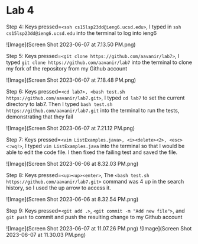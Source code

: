 # Lab 4

Step 4: Keys pressed=```<ssh cs15lsp23dd@ieng6.ucsd.edu>```, I typed in ```ssh cs15lsp23dd@ieng6.ucsd.edu``` into the terminal to log into ieng6

![Image](Screen Shot 2023-06-07 at 7.13.50 PM.png)

Step 5: Keys pressed=```<git clone https://github.com/aavanir/lab7>```, I typed ```git clone https://github.com/aavanir/lab7``` into the terminal to clone my fork of the repository from my Github account

![Image](Screen Shot 2023-06-07 at 7.18.48 PM.png)

Step 6: Keys pressed=```<cd lab7>, <bash test.sh https://github.com/aavanir/lab7.git>```, I typed ```cd lab7``` to set the current directory to lab7. Then I typed ```bash test.sh https://github.com/aavanir/lab7.git``` into the terminal to run the tests, demonstrating that they fail

![Image](Screen Shot 2023-06-07 at 7.21.12 PM.png)
  
Step 7: Keys pressed=```<vim ListExamples.java>, <i><delete><2>, <esc><:wq!>```, I typed ```vim ListExamples.java``` into the terminal so that I would be able to edit the code file. I then fixed the failing test and saved the file.

![Image](Screen Shot 2023-06-06 at 8.32.03 PM.png)

Step 8: Keys pressed=```<up><up><enter>```, The ```<bash test.sh https://github.com/aavanir/lab7.git>``` command was 4 up in the search history, so I used the up arrow to access it.

![Image](Screen Shot 2023-06-06 at 8.32.54 PM.png)

Step 9: Keys pressed=```<git add .>```, ```<git commit -m "Add new file">```, and ```git push``` to commit and push the resulting change to my Github account

![Image](Screen Shot 2023-06-07 at 11.07.26 PM.png)
![Image](Screen Shot 2023-06-07 at 11.30.03 PM.png)
